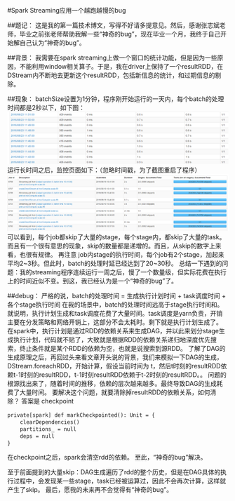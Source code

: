 #Spark Streaming应用一个越跑越慢的bug

##题记：
这是我的第一篇技术博文，写得不好请多提意见。然后，感谢张志斌老师，毕业之前张老师帮助我解一些“神奇的bug”，现在毕业一个月，我终于自己开始解自己认为“神奇的bug”。

##背景：
我需要在spark streaming上做一个窗口的统计功能，但是因为一些原因，不能利用window相关算子。于是，我在driver上保持了一个resultRDD，在DStream内不断地去更新这个resultRDD，包括新信息的统计，和过期信息的剔除。

##现象：
batchSize设置为1分钟，程序刚开始运行的一天内，每个batch的处理时间都是2秒以下，如下图：
![start.png](../images/a-bug-in-streaming-app-start.png)
运行长时间之后，监控页面如下：（忽略时间戳，为了截图重启了程序）
![end.png](../images/a-bug-in-streaming-app-end.png)
可以看到，每个job都skip了大量的stage，每个stage内，都skip了大量的task。而且有一个很有意思的现象，skip的数量都是递增的。而且，从skip的数字上来看，也很有规律。
再注意 job内stage的执行时间，每个job有2个stage，加起来平均2~3秒。但此时，batch的处理时延已经达到了20~30秒。
总结一下遇到的问题：我的streaming程序连续运行一周之后，慢了一个数量级，但实际花费在执行上的时间近似不变。到这，我已经认为是一个“神奇的bug”了。

##debug：
严格的说，batch的处理时间 = 生成执行计划时间 + task调度时间 + 各个stage执行时间
在我的场景中，batch的处理时间远高于stage执行时间和。就说明，执行计划生成和task调度花费了大量时间。task调度是yarn负责，开销主要在分发策略和网络开销上，这部分不会太耗时。剩下就是执行计划生成了。
在spark中，执行计划是通过RDD的依赖关系来生成DAG，并以此来划分stage生成执行计划，代码就不贴了，大致就是根据RDD的依赖关系递归地深度优先搜索，终止条件就是某个RDD的依赖为空，也就是说搜索到源RDD。
了解了DAG的生成原理之后，再回过头来看文章开头说的背景，我们来模拟一下DAG的生成，DStream.foreachRDD，开始计算，假设当前时间为 t，然后t时刻的resultRDD依赖t-1时刻的resultRDD，t-1时刻resultRDD依赖于t-2时刻的resultRDD。。
问题的根源找出来了，随着时间的推移，依赖的层次越来越多。最终导致DAG的生成耗费了大量时间。
要解决这个问题，就要清除掉resultRDD的依赖关系，如何清除？
答案是 checkpoint
```
private[spark] def markCheckpointed(): Unit = {  
    clearDependencies()
    partitions_ = null
    deps = null
}
```
在checkpoint之后，spark会清空rdd的依赖。
至此，“神奇的bug”解决。

至于前面提到的大量skip：DAG生成遍历了rdd的整个历史，但是在DAG具体的执行过程中，会发现某一些stage，task已经被运算过，因此不会再次计算，这样就产生了skip。
最后，愿我的未来再不会觉得有“神奇的bug”。